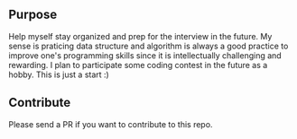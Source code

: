 ## Purpose

Help myself stay organized and prep for the interview in the future. My sense is praticing data structure and algorithm is always a good practice to improve one's programming skills since it is intellectually challenging and rewarding. I plan to participate some coding contest in the future as a hobby. This is just a start :) 

## Contribute
Please send a PR if you want to contribute to this repo.
